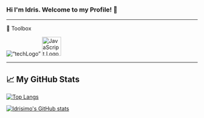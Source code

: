 ### Hi I'm Idris. Welcome to my Profile! 👋 

---

🧰 Toolbox

<img src=“https://cdn.jsdelivr.net/gh/devicons/devicon/icons/html5/html5-original-wordmark.svg” alt=“techLogo” width=“50” height=“50”/>
<img src="https://cdn.worldvectorlogo.com/logos/javascript.svg" alt="JavaScript Logo" width="50" height="50"/>

---



## &#x1f4c8; My GitHub Stats

[![Top Langs](https://github-readme-stats.vercel.app/api/top-langs/?username=idrisimo&hide=procfile,shell&theme=dark)](https://github.com/anuraghazra/github-readme-stats)

[![Idrisimo's GitHub stats](https://github-readme-stats.vercel.app/api?username=idrisimo&theme=dark)](https://github.com/anuraghazra/github-readme-stats)
